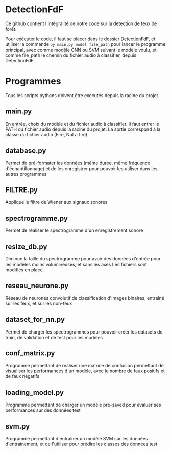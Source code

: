 # DetectionFdF
Ce github contient l'intégralité de notre code sur la detection de feux de forêt.

Pour exécuter le code, il faut se placer dans le dossier DetectionFdF, et utiliser la commande `py main.py model file_path` pour lancer le programme principal, avec comme modèle CNN ou SVM suivant le modèle voulu, et comme file_path le chemin du fichier audio à classifier, depuis DetectionFdF.

# Programmes

Tous les scripts pythons doivent être executés depuis la racine du projet.
## main.py
En entrée, choix du modèle et du fichier audio à classifier.
Il faut entrer le PATH du fichier audio depuis la racine du projet.
La sortie correspond à la classe du fichier audio (Fire, Not a fire).

## database.py
Permet de pré-formater les données (même durée, même fréquence d'échantillonnage) et de les enregistrer pour pouvoir les utiliser dans les autres programmes

## FILTRE.py
Applique le filtre de Wiener aux signaux sonores

## spectrogramme.py
Permet de réaliser le spectrogramme d'un enregistrement sonore

## resize_db.py
Diminue la taille du spectrogramme pour avoir des données d'entrée pour les modèles moins volumineuses, et sans les axes
Les fichiers sont modifiés en place.

## reseau_neurone.py
Réseau de neurones convolutif de classification d'images binaires, entraîné sur les feux, et sur les non-feux

## dataset_for_nn.py
Permet de charger les spectrogrammes pour pouvoir créer les datasets de train, de validation et de test pour les modèles

## conf_matrix.py
Programme permettant de réaliser une matrice de confusion permettant de visualiser les performances d'un modèle, avec le nombre de faux positifs et de faux négatifs

## loading_model.py
Programme permettant de charger un modèle pré-saved pour évaluer ses performances sur des données test

## svm.py
Programme permettant d'entraîner un modèle SVM sur les données d'entrainement, et de l'utiliser pour prédire les classes des données test
